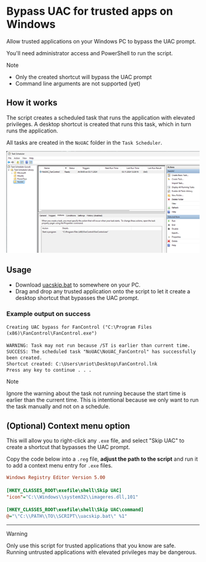 # Bypass UAC for trusted apps on Windows

Allow trusted applications on your Windows PC to bypass the UAC prompt.  

You'll need administrator access and PowerShell to run the script.

> [!NOTE]
> 
> - Only the created shortcut will bypass the UAC prompt
> - Command line arguments are not supported (yet)

## How it works

The script creates a scheduled task that runs the application with elevated privileges. A desktop shortcut is created that runs this task, which in turn runs the application.

All tasks are created in the `NoUAC` folder in the `Task Scheduler`.

![Task Scheduler](./docs/taskscheduler.png)

## Usage

- Download [uacskip.bat](./uacskip.bat) to somewhere on your PC.  
- Drag and drop any trusted application onto the script to let it create a desktop shortcut that bypasses the UAC prompt.

### Example output on success

```shell
Creating UAC bypass for FanControl ("C:\Program Files (x86)\FanControl\FanControl.exe")

WARNING: Task may not run because /ST is earlier than current time.
SUCCESS: The scheduled task "NoUAC\NoUAC_FanControl" has successfully been created.
Shortcut created: C:\Users\mriot\Desktop\FanControl.lnk
Press any key to continue . . .
```

> [!NOTE]
> Ignore the warning about the task not running because the start time is earlier than the current time. This is intentional because we only want to run the task manually and not on a schedule.

## (Optional) Context menu option

This will allow you to right-click any `.exe` file, and select "Skip UAC" to create a shortcut that bypasses the UAC prompt.

Copy the code below into a `.reg` file, **adjust the path to the script** and run it to add a context menu entry for `.exe` files. 

```ini
Windows Registry Editor Version 5.00

[HKEY_CLASSES_ROOT\exefile\shell\Skip UAC]
"icon"="C:\\Windows\\system32\\imageres.dll,101"

[HKEY_CLASSES_ROOT\exefile\shell\Skip UAC\command]
@="\"C:\\PATH\\TO\\SCRIPT\\uacskip.bat\" %1"
```

---

> [!WARNING]
> Only use this script for trusted applications that you know are safe.  
> Running untrusted applications with elevated privileges may be dangerous.
